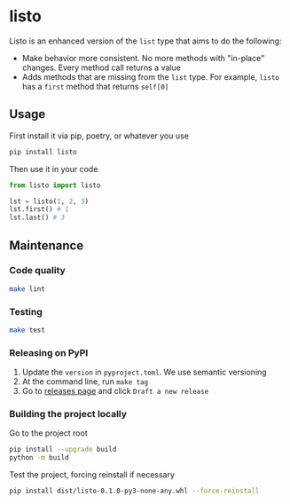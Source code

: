 # listo

Listo is an enhanced version of the `list` type that aims to do the following:

- Make behavior more consistent. No more methods with "in-place" changes. Every method call returns a value
- Adds methods that are missing from the `list` type. For example, `listo` has a `first` method that returns `self[0]`

## Usage

First install it via pip, poetry, or whatever you use

```bash
pip install listo
```

Then use it in your code

```python
from listo import listo

lst = listo(1, 2, 3)
lst.first() # 1
lst.last() # 3
```

## Maintenance  

### Code quality

```bash 
make lint
```

### Testing

```bash
make test
```

### Releasing on PyPI

1. Update the `version` in `pyproject.toml`. We use semantic versioning
2. At the command line, run `make tag`
3. Go to [releases page](https://github.com/pydanny/listo/releases) and click `Draft a new release`


### Building the project locally

Go to the project root

```bash
pip install --upgrade build
python -m build
```

Test the project, forcing reinstall if necessary

```bash
pip install dist/listo-0.1.0-py3-none-any.whl --force-reinstall
```

